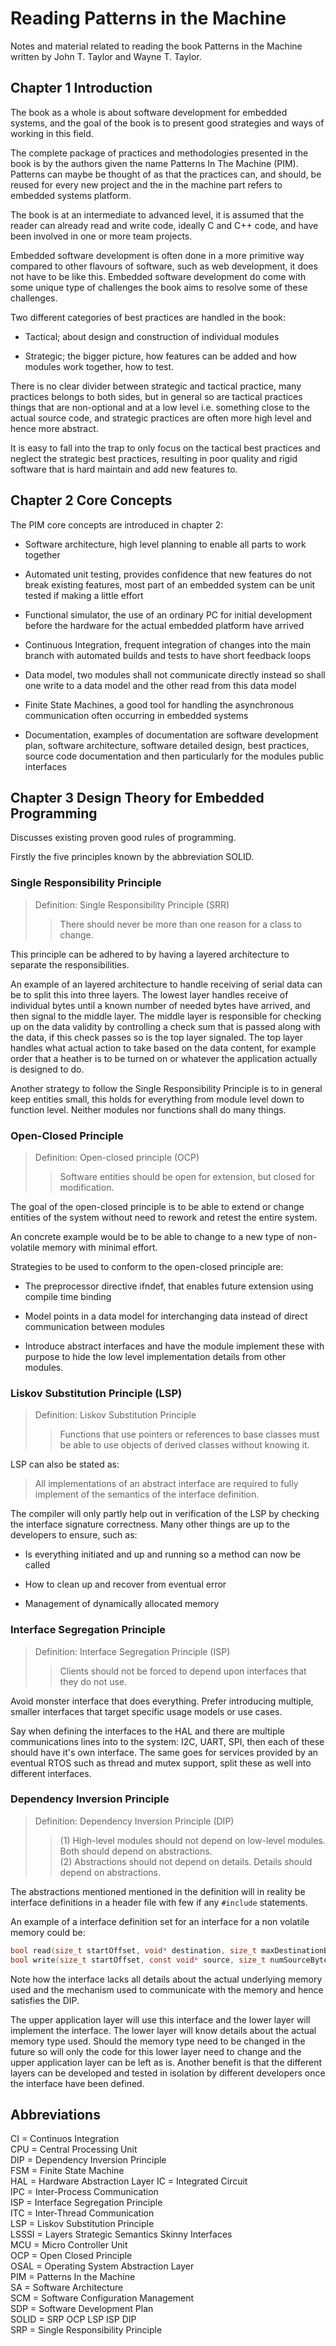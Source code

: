 # Reading Patterns in the Machine

Notes and material related to reading the book Patterns in the Machine written by John T. Taylor and Wayne T. Taylor.

## Chapter 1 Introduction

The book as a whole is about software development for embedded systems, and the goal of the book is to present good strategies and ways of working in this field.

The complete package of practices and methodologies presented in the book is by the authors given the name Patterns In The Machine (PIM). Patterns can maybe be thought of as that the practices can, and should, be reused for every new project and the in the machine part refers to embedded systems platform.

The book is at an intermediate to advanced level, it is assumed that the reader can already read and write code, ideally C and C++ code, and have been involved in one or more team projects.

Embedded software development is often done in a more primitive way compared to other flavours of software, such as web development, it does not have to be like this. Embedded software development do come with some unique type of challenges the book aims to resolve some of these challenges.

Two different categories of best practices are handled in the book:

- Tactical; about design and construction of individual modules

- Strategic; the bigger picture, how features can be added and how modules work together, how to test.

There is no clear divider between strategic and tactical practice, many practices belongs to both sides, but in general so are tactical practices things that are non-optional and at a low level i.e. something close to the actual source code, and strategic practices are often more high level and hence more abstract.

It is easy to fall into the trap to only focus on the tactical best practices and neglect the strategic best practices, resulting in poor quality and rigid software that is hard maintain and add new features to.

## Chapter 2 Core Concepts

The PIM core concepts are introduced in chapter 2:

- Software architecture, high level planning to enable all parts to work together

- Automated unit testing, provides confidence that new features do not break existing features, most part of an embedded system can be unit tested if making a little effort

- Functional simulator, the use of an ordinary PC for initial development before the hardware for the actual embedded platform have arrived

- Continuous Integration, frequent integration of changes into the main branch with automated builds and tests to have short feedback loops

- Data model, two modules shall not communicate directly instead so shall one write to a data model and the other read from this data model

- Finite State Machines, a good tool for handling the asynchronous communication often occurring in embedded systems

- Documentation, examples of documentation are software development plan, software architecture, software detailed design, best practices, source code documentation and then particularly for the modules public interfaces

## Chapter 3 Design Theory for Embedded Programming

Discusses existing proven good rules of programming.

Firstly the five principles known by the abbreviation SOLID.

### Single Responsibility Principle

> Definition: Single Responsibility Principle (SRR)
> > There should never be more than one reason for a class to change.

This principle can be adhered to by having a layered architecture to separate the responsibilities.

An example of an layered architecture to handle receiving of serial data can be to split this into three layers. The lowest layer handles receive of individual bytes until a known number of needed bytes have arrived, and then signal to the middle layer. The middle layer is responsible for checking up on the data validity by controlling a check sum that is passed along with the data, if this check passes so is the top layer signaled. The top layer handles what actual action to take based on the data content, for example order that a heather is to be turned on or whatever the application actually is designed to do.

Another strategy to follow the Single Responsibility Principle is to in general keep entities small, this holds for everything from module level down to function level. Neither modules nor functions shall do many things.

### Open-Closed Principle

> Definition: Open-closed principle (OCP)
> > Software entities should be open for extension, but closed for modification.

The goal of the open-closed principle is to be able to extend or change entities of the system without need to rework and retest the entire system.

An concrete example would be to be able to change to a new type of non-volatile memory with minimal effort.

Strategies to be used to conform to the open-closed principle are:

- The preprocessor directive ifndef, that enables future extension using compile time binding

- Model points in a data model for interchanging data instead of direct communication between modules

- Introduce abstract interfaces and have the module implement these with purpose to hide the low level implementation details from other modules.

### Liskov Substitution Principle (LSP)

> Definition: Liskov Substitution Principle
> > Functions that use pointers or references to base classes must be able to use objects of derived classes without knowing it.

LSP can also be stated as:

> All implementations of an abstract interface are required to fully implement of the semantics of the interface definition.

The compiler will only partly help out in verification of the LSP by checking the interface signature correctness. Many other things are up to the developers to ensure, such as:

- Is everything initiated and up and running so a method can now be called

- How to clean up and recover from eventual error

- Management of dynamically allocated memory

### Interface Segregation Principle

> Definition: Interface Segregation Principle (ISP)  
> > Clients should not be forced to depend upon interfaces that they do not use.

Avoid monster interface that does everything. Prefer introducing multiple, smaller interfaces that target specific usage models or use cases.

Say when defining the interfaces to the HAL and there are multiple communications lines into to the system: I2C, UART, SPI, then each of these should have it's own interface. The same goes for services provided by an eventual RTOS such as thread and mutex support, split these as well into different interfaces.

### Dependency Inversion Principle

> Definition: Dependency Inversion Principle (DIP)  
> > (1) High-level modules should not depend on low-level modules. Both should depend on abstractions.  
> > (2) Abstractions should not depend on details. Details should depend on abstractions.  

The abstractions mentioned mentioned in the definition will in reality be interface definitions in a header file with few if any `#include` statements.

An example of a interface definition set for an interface for a non volatile memory could be:

```C
bool read(size_t startOffset, void* destination, size_t maxDestinationBytes);
bool write(size_t startOffset, const void* source, size_t numSourceBytes);
```

Note how the interface lacks all details about the actual underlying memory used and the mechanism used to communicate with the memory and hence satisfies the DIP.

The upper application layer will use this interface and the lower layer will implement the interface. The lower layer will know details about the actual memory type used. Should the memory type need to be changed in the future so will only the code for this lower layer need to change and the upper application layer can be left as is. Another benefit is that the different layers can be developed and tested in isolation by different developers once the interface have been defined.

## Abbreviations

CI = Continuos Integration  
CPU = Central Processing Unit  
DIP = Dependency Inversion Principle  
FSM = Finite State Machine  
HAL = Hardware Abstraction Layer
IC = Integrated Circuit  
IPC = Inter-Process Communication  
ISP = Interface Segregation Principle  
ITC = Inter-Thread Communication  
LSP = Liskov Substitution Principle  
LSSSI = Layers Strategic Semantics Skinny Interfaces  
MCU = Micro Controller Unit  
OCP = Open Closed Principle  
OSAL = Operating System Abstraction Layer  
PIM = Patterns In the Machine  
SA = Software Architecture  
SCM = Software Configuration Management  
SDP = Software Development Plan  
SOLID = SRP OCP LSP ISP DIP  
SRP = Single Responsibility Principle  
